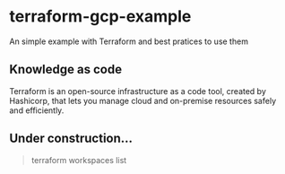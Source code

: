 # terraform-gcp-example
An simple example with Terraform and best pratices to use them

## Knowledge as code

Terraform is an open-source infrastructure as a code tool, created by Hashicorp, that lets you manage cloud and on-premise resources safely and efficiently.

## Under construction...

> terraform workspaces list